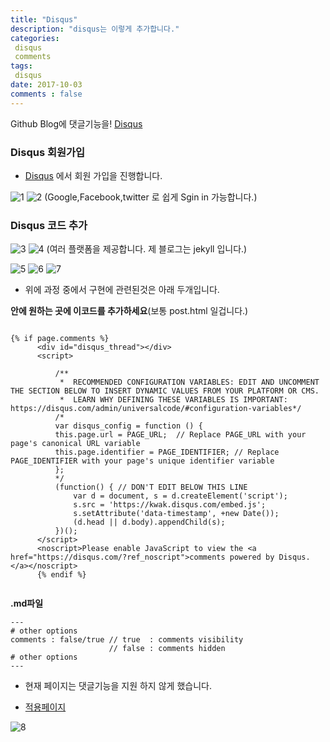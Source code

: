 ```yaml
---
title: "Disqus"
description: "disqus는 이렇게 추가합니다."
categories: 
 disqus
 comments
tags: 
 disqus
date: 2017-10-03 
comments : false
---
```


Github Blog에 댓글기능을! [Disqus](https://disqus.com/)

### Disqus 회원가입

* [Disqus](https://disqus.com/) 에서 회원 가입을 진행합니다.

![1](/assets/images/disqus/1.png)
![2](/assets/images/disqus/2.png)
(Google,Facebook,twitter 로 쉽게 Sgin in 가능합니다.)


### Disqus 코드 추가

![3](/assets/images/disqus/3.png)
![4](/assets/images/disqus/4.png)
(여러 플랫폼을 제공합니다. 제 블로그는 jekyll 입니다.)

![5](/assets/images/disqus/5.png)
![6](/assets/images/disqus/6.png)
![7](/assets/images/disqus/7.png)

* 위에 과정 중에서 구현에 관련된것은 아래 두개입니다.

**안에 원하는 곳에 이코드를 추가하세요**(보통 post.html 일겁니다.)

```

{% if page.comments %}
      <div id="disqus_thread"></div>
      <script>

          /**
           *  RECOMMENDED CONFIGURATION VARIABLES: EDIT AND UNCOMMENT THE SECTION BELOW TO INSERT DYNAMIC VALUES FROM YOUR PLATFORM OR CMS.
           *  LEARN WHY DEFINING THESE VARIABLES IS IMPORTANT: https://disqus.com/admin/universalcode/#configuration-variables*/
          /*
          var disqus_config = function () {
          this.page.url = PAGE_URL;  // Replace PAGE_URL with your page's canonical URL variable
          this.page.identifier = PAGE_IDENTIFIER; // Replace PAGE_IDENTIFIER with your page's unique identifier variable
          };
          */
          (function() { // DON'T EDIT BELOW THIS LINE
              var d = document, s = d.createElement('script');
              s.src = 'https://kwak.disqus.com/embed.js';
              s.setAttribute('data-timestamp', +new Date());
              (d.head || d.body).appendChild(s);
          })();
      </script>
      <noscript>Please enable JavaScript to view the <a href="https://disqus.com/?ref_noscript">comments powered by Disqus.</a></noscript>
      {% endif %}
      
```

**.md파일**
    
    ---
    # other options
    comments : false/true // true  : comments visibility
                          // false : comments hidden 
    # other options
    ---

* 현재 페이지는 댓글기능을 지원 하지 않게 했습니다.


* [적용페이지](https://kwakkwakkwak.github.io/java/spring/2017/10/02/Spring_Java_Annotation/)

![8](/assets/images/disqus/8.png)
